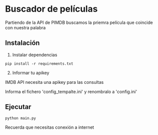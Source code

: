# Buscador de películas

Partiendo de la API de PIMDB buscamos la priemra película que coincide con nuestra palabra

## Instalación

1. Instalar dependencias

```
pip install -r requirements.txt
```

2. Informar tu apikey

IMDB API necesita una apikey para las consultas

Informa el fichero 'config_tempalte.ini' y renombralo a 'config.ini'

## Ejecutar

```
python main.py
```

Recuerda que necesitas conexión a internet